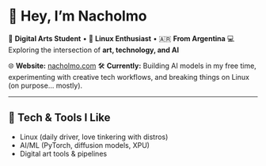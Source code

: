 # 👋 Hey, I’m Nacholmo

🎨 **Digital Arts Student** • 🐧 **Linux Enthusiast** • 🇦🇷 **From Argentina**
💻 Exploring the intersection of **art, technology, and AI**

🌐 **Website:** [nacholmo.com](https://nacholmo.com)
🛠 **Currently:** Building AI models in my free time, experimenting with creative tech workflows, and breaking things on Linux (on purpose… mostly).

---

## 🔧 Tech & Tools I Like

* Linux (daily driver, love tinkering with distros)
* AI/ML (PyTorch, diffusion models, XPU)
* Digital art tools & pipelines

